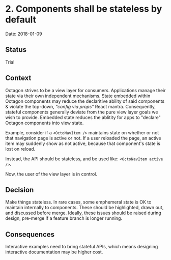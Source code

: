 # 2. Components shall be stateless by default

Date: 2018-01-09

## Status

Trial

## Context

Octagon strives to be a view layer for consumers.  Applications manage their state via their own independent mechanisms.  State embedded within Octagon components may reduce the declaritive ability of said components & violate the top-down, _"config via props"_ React mantra.  Consequently, stateful components generally deviate from the pure view layer goals we wish to provide.  Embedded state reduces the ablitity for apps to "declare" Octagon components into view state.

Example, consider if a `<OctoNavItem />` maintains state on whether or not that navigation page is active or not.  If a user reloaded the page, an active item may suddenly show as not active, because that component's state is lost on reload.

Instead, the API should be stateless, and be used like: `<OctoNavItem active />`.

Now, the user of the view layer is in control.

## Decision

Make things stateless.  In rare cases, some emphemeral state is OK to maintain internally to components.  These should be highlighted, drawn out, and discussed before merge.  Ideally, these issues should be raised during design, pre-merge if a feature branch is longer running.

## Consequences

Interactive examples need to bring stateful APIs, which means designing interactive documentation may be higher cost.
